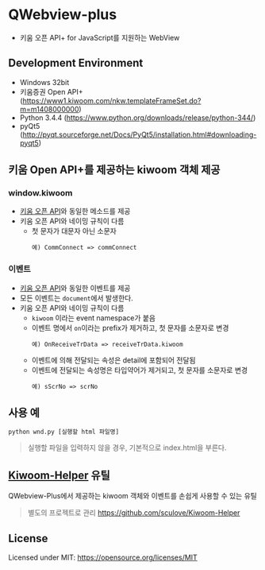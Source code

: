 # QWebview-plus
 - 키움 오픈 API+ for JavaScript를 지원하는 WebView

## Development Environment
 - Windows 32bit
 - 키움증권 Open API+ (https://www1.kiwoom.com/nkw.templateFrameSet.do?m=m1408000000)
 - Python 3.4.4 (https://www.python.org/downloads/release/python-344/)
 - pyQt5 (http://pyqt.sourceforge.net/Docs/PyQt5/installation.html#downloading-pyqt5)

## 키움 Open API+를 제공하는 kiwoom 객체 제공

### window.kiwoom
 - [키움 오픈 API](https://download.kiwoom.com/web/openapi/kiwoom_openapi_plus_devguide_ver_1.1.pdf)와 동일한 메소드를 제공
 - 키움 오픈 API와 네이밍 규칙이 다름
    - 첫 문자가 대문자 아닌 소문자
      ```
      예) CommConnect => commConnect
      ```

### 이벤트
 - [키움 오픈 API](https://download.kiwoom.com/web/openapi/kiwoom_openapi_plus_devguide_ver_1.1.pdf)와 동일한 이벤트를 제공
 - 모든 이벤트는 `document`에서 발생한다.
 - 키움 오픈 API와 네이밍 규칙이 다름
    - `kiwoom` 이라는 event namespace가 붙음
    - 이벤트 명에서 `on`이라는 prefix가 제거하고, 첫 문자를 소문자로 변경
      ```
      예) OnReceiveTrData => receiveTrData.kiwoom
      ```
    - 이벤트에 의해 전달되는 속성은 detail에 포함되어 전달됨
    - 이벤트에 전달되는 속성명은 타입약어가 제거되고, 첫 문자를 소문자로 변경
      ```
      예) sScrNo => scrNo
      ```

## 사용 예
```bash
python wnd.py [실행할 html 파일명]
```

> 실행할 파일을 입력하지 않을 경우, 기본적으로 index.html을 부른다.

## [Kiwoom-Helper](https://github.com/sculove/Kiwoom-Helper) 유틸
QWebview-Plus에서 제공하는 kiwoom 객체와 이벤트를 손쉽게 사용할 수 있는 유틸
> 별도의 프로젝트로 관리 https://github.com/sculove/Kiwoom-Helper

## License
Licensed under MIT:
https://opensource.org/licenses/MIT
